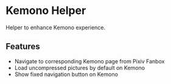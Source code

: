 # Kemono Helper

Helper to enhance Kemono experience.

## Features

- Navigate to corresponding Kemono page from Pixiv Fanbox
- Load uncompressed pictures by default on Kemono
- Show fixed navigation button on Kemono
